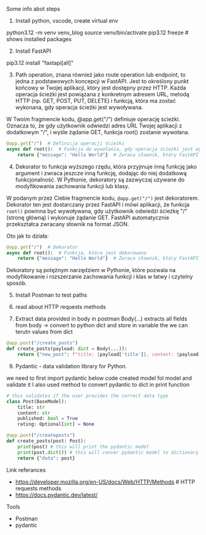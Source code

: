 Some info abot steps

1. Install python, vscode, create virtual env

python3.12 -m venv venv_blog
source venv/bin/activate
pip3.12 freeze # shows installed packages

2. Install FastAPI

pip3.12 install "fastapi[all]"

3. Path operation, znana również jako route operation lub endpoint, to jedna z podstawowych koncepcji w FastAPI. Jest to określony punkt końcowy w Twojej aplikacji, który jest dostępny przez HTTP. Każda operacja ścieżki jest powiązana z konkretnym adresem URL, metodą HTTP (np. GET, POST, PUT, DELETE) i funkcją, która ma zostać wykonana, gdy operacja ścieżki jest wywoływana.

W Twoim fragmencie kodu, @app.get("/") definiuje operację ścieżki. Oznacza to, że gdy użytkownik odwiedzi adres URL Twojej aplikacji z dodatkowym "/", i wyśle żądanie GET, funkcja root() zostanie wywołana.

```python
@app.get("/")  # Definicja operacji ścieżki
async def root():  # Funkcja do wywołania, gdy operacja ścieżki jest wywoływana
    return {"message": "Hello World"}  # Zwraca słownik, który FastAPI automatycznie przekształca na JSON
```

4. Dekorator to funkcja wyższego rzędu, która przyjmuje inną funkcję jako argument i zwraca jeszcze inną funkcję, dodając do niej dodatkową funkcjonalność. W Pythonie, dekoratory są zazwyczaj używane do modyfikowania zachowania funkcji lub klasy.

W podanym przez Ciebie fragmencie kodu, `@app.get("/")` jest dekoratorem. Dekorator ten jest dostarczany przez FastAPI i mówi aplikacji, że funkcja `root()` powinna być wywoływana, gdy użytkownik odwiedzi ścieżkę "/" (stronę główną) i wykonuje żądanie GET. FastAPI automatycznie przekształca zwracany słownik na format JSON.

Oto jak to działa:

```python
@app.get("/")  # Dekorator
async def root():  # Funkcja, która jest dekorowana
    return {"message": "Hello World"}  # Zwraca słownik, który FastAPI automatycznie przekształca na JSON
```

Dekoratory są potężnym narzędziem w Pythonie, które pozwala na modyfikowanie i rozszerzanie zachowania funkcji i klas w łatwy i czytelny sposób.


5. Install Postman to test paths
6. read about HTTP requests methods

7. Extract data provided in body in postman
 Body(...) extracts all fields from body -> convert to python dict and store in variable
the we can terutn values from dict    

```python
@app.post("/create_posts")
def create_posts(payload: dict = Body(...)):
    return {"new_post": f"title: {payload['title']}, content: {payload['content']}"}
```

9. Pydantic - data validation library for Python.

we need to first import pydantic
below code created model fol model and validate it
I also used method to convert pydantic to dict in print function
```python
# this validates if the user provides the correct data type
class Post(BaseModel):
    title: str
    content: str
    published: bool = True
    rating: Optional[int] = None

@app.post("/createposts")
def create_posts(post: Post):
    print(post) # this will print the pydantic model
    print(post.dict()) # this will conver pydantic model to dictionary
    return {"data": post}
```


Link referances
- https://developer.mozilla.org/en-US/docs/Web/HTTP/Methods # HTTP requests methods
- https://docs.pydantic.dev/latest/



Tools 
- Postman
- pydantic
